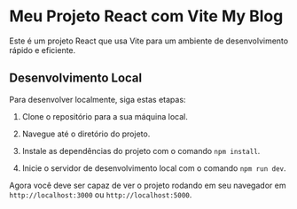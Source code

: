 # Meu Projeto React com Vite My Blog

Este é um projeto React que usa Vite para um ambiente de desenvolvimento rápido e eficiente.

## Desenvolvimento Local

Para desenvolver localmente, siga estas etapas:

1. Clone o repositório para a sua máquina local.

2. Navegue até o diretório do projeto.

3. Instale as dependências do projeto com o comando `npm install`.

4. Inicie o servidor de desenvolvimento local com o comando `npm run dev`.

Agora você deve ser capaz de ver o projeto rodando em seu navegador em `http://localhost:3000` ou `http://localhost:5000`.

